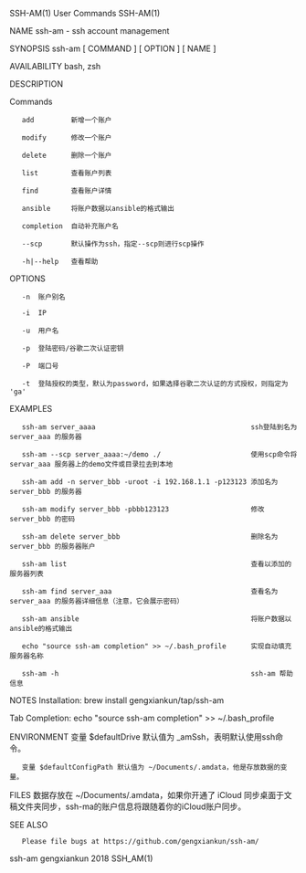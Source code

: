 SSH-AM(1)                             User Commands                            SSH-AM(1)



NAME
       ssh-am - ssh account management

SYNOPSIS
       ssh-am [ COMMAND ] [ OPTION ] [ NAME ]

AVAILABILITY
       bash, zsh

DESCRIPTION
       

Commands
	
	   add         新增一个账户

       modify      修改一个账户

       delete      删除一个账户

       list 	   查看账户列表

       find 	   查看账户详情

       ansible     将账户数据以ansible的格式输出

       completion  自动补充账户名

       --scp       默认操作为ssh，指定--scp则进行scp操作

       -h|--help   查看帮助

OPTIONS
	  
	   -n  账户别名

       -i  IP

       -u  用户名

       -p  登陆密码/谷歌二次认证密钥

       -P  端口号

       -t  登陆授权的类型，默认为password，如果选择谷歌二次认证的方式授权，则指定为 'ga'

EXAMPLES

	   ssh-am server_aaaa		 							   ssh登陆到名为 server_aaa 的服务器

	   ssh-am --scp server_aaaa:~/demo ./					   使用scp命令将 servar_aaa 服务器上的demo文件或目录拉去到本地

	   ssh-am add -n server_bbb -uroot -i 192.168.1.1 -p123123 添加名为 server_bbb 的服务器

	   ssh-am modify server_bbb -pbbb123123 				   修改 server_bbb 的密码

	   ssh-am delete server_bbb								   删除名为 server_bbb 的服务器账户

	   ssh-am list 											   查看以添加的服务器列表

	   ssh-am find server_aaa 								   查看名为 server_aaa 的服务器详细信息（注意，它会展示密码）

	   ssh-am ansible										   将账户数据以ansible的格式输出

	   echo "source ssh-am completion" >> ~/.bash_profile 	   实现自动填充服务器名称

	   ssh-am -h 											   ssh-am 帮助信息

NOTES
   Installation:
       brew install gengxiankun/tap/ssh-am

   Tab Completion:
       echo "source ssh-am completion" >> ~/.bash_profile

ENVIRONMENT
       变量 $defaultDrive 默认值为 _amSsh，表明默认使用ssh命令。

       变量 $defaultConfigPath 默认值为 ~/Documents/.amdata，他是存放数据的变量。

FILES
       数据存放在 ~/Documents/.amdata，如果你开通了 iCloud 同步桌面于文稿文件夹同步，ssh-ma的账户信息将跟随着你的iCloud账户同步。

SEE ALSO

       Please file bugs at https://github.com/gengxiankun/ssh-am/



ssh-am                                gengxiankun 2018                             SSH_AM(1)